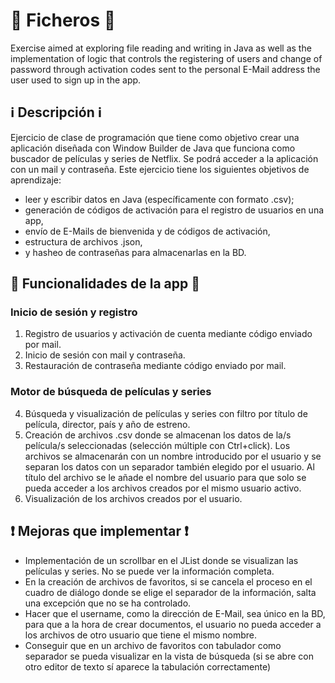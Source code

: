 # 📄 Ficheros 📄
Exercise aimed at exploring file reading and writing in Java as well as the implementation of logic that controls the registering of users and change of password through activation codes sent to the personal E-Mail address the user used to sign up in the app.

## ℹ Descripción ℹ
Ejercicio de clase de programación que tiene como objetivo crear una aplicación diseñada con Window Builder de Java que funciona como buscador de películas y series de Netflix. Se podrá acceder a la aplicación con un mail y contraseña. Este ejercicio tiene los siguientes objetivos de aprendizaje:
- leer y escribir datos en Java (específicamente con formato .csv);
- generación de códigos de activación para el registro de usuarios en una app,
- envío de E-Mails de bienvenida y de códigos de activación,
- estructura de archivos .json,
- y hasheo de contraseñas para almacenarlas en la BD.

## 📱 Funcionalidades de la app 📱
### Inicio de sesión y registro
1. Registro de usuarios y activación de cuenta mediante código enviado por mail.
2. Inicio de sesión con mail y contraseña.
3. Restauración de contraseña mediante código enviado por mail.

### Motor de búsqueda de películas y series
4. Búsqueda y visualización de películas y series con filtro por título de película, director, país y año de estreno.
5. Creación de archivos .csv donde se almacenan los datos de la/s película/s seleccionadas (selección múltiple con Ctrl+click). Los archivos se almacenarán con un nombre introducido por el usuario y se separan los datos con un separador también elegido por el usuario. Al título del archivo se le añade el nombre del usuario para que solo se pueda acceder a los archivos creados por el mismo usuario activo.
6. Visualización de los archivos creados por el usuario.

## ❗ Mejoras que implementar ❗
- Implementación de un scrollbar en el JList donde se visualizan las películas y series. No se puede ver la información completa.
- En la creación de archivos de favoritos, si se cancela el proceso en el cuadro de diálogo donde se elige el separador de la información, salta una excepción que no se ha controlado.
- Hacer que el username, como la dirección de E-Mail, sea único en la BD, para que a la hora de crear documentos, el usuario no pueda acceder a los archivos de otro usuario que tiene el mismo nombre.
- Conseguir que en un archivo de favoritos con tabulador como separador se pueda visualizar en la vista de búsqueda (si se abre con otro editor de texto sí aparece la tabulación correctamente)
